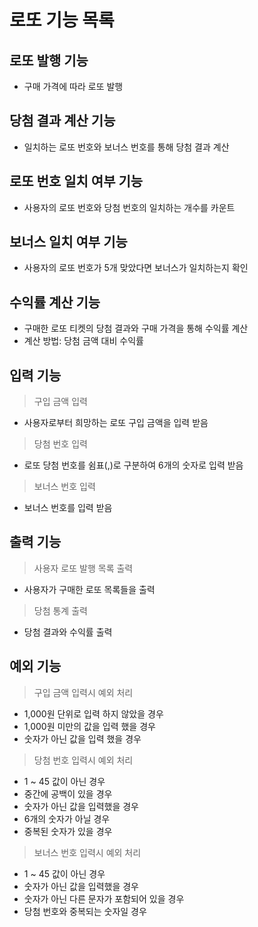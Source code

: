# 로또 기능 목록

## 로또 발행 기능
- 구매 가격에 따라 로또 발행

## 당첨 결과 계산 기능
- 일치하는 로또 번호와 보너스 번호를 통해 당첨 결과 계산 

## 로또 번호 일치 여부 기능
- 사용자의 로또 번호와 당첨 번호의 일치하는 개수를 카운트

## 보너스 일치 여부 기능
- 사용자의 로또 번호가 5개 맞았다면 보너스가 일치하는지 확인

## 수익률 계산 기능
- 구매한 로또 티켓의 당첨 결과와 구매 가격을 통해 수익률 계산
- 계산 방법: 당첨 금액 대비 수익률

## 입력 기능
> 구입 금액 입력
- 사용자로부터 희망하는 로또 구입 금액을 입력 받음
> 당첨 번호 입력
- 로또 당첨 번호를 쉼표(,)로 구분하여 6개의 숫자로 입력 받음
> 보너스 번호 입력
- 보너스 번호를 입력 받음

## 출력 기능
> 사용자 로또 발행 목록 출력
- 사용자가 구매한 로또 목록들을 출력
> 당첨 통계 출력
- 당첨 결과와 수익률 출력

## 예외 기능
> 구입 금액 입력시 예외 처리
- 1,000원 단위로 입력 하지 않았을 경우
- 1,000원 미만의 값을 입력 했을 경우
- 숫자가 아닌 값을 입력 했을 경우
> 당첨 번호 입력시 예외 처리
- 1 ~ 45 값이 아닌 경우
- 중간에 공백이 있을 경우
- 숫자가 아닌 값을 입력했을 경우
- 6개의 숫자가 아닐 경우
- 중복된 숫자가 있을 경우
> 보너스 번호 입력시 예외 처리
- 1 ~ 45 값이 아닌 경우
- 숫자가 아닌 값을 입력했을 경우
- 숫자가 아닌 다른 문자가 포함되어 있을 경우
- 당첨 번호와 중복되는 숫자일 경우